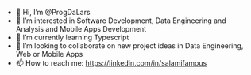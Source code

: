 - 👋 Hi, I’m @ProgDaLars
- 👀 I’m interested in Software Development, Data Engineering and Analysis and Mobile Apps Development
- 🌱 I’m currently learning Typescript
- 💞️ I’m looking to collaborate on new project ideas in Data Engineering, Web or Mobile Apps
- 📫 How to reach me: https://linkedin.com/in/salamifamous

<!---
ProgDaLars/ProgDaLars is a ✨ special ✨ repository because its `README.md` (this file) appears on your GitHub profile.
You can click the Preview link to take a look at your changes.
--->
